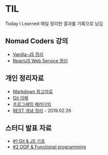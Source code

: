 # TIL

Today I Learned
매일 정리한 결과를 기록으로 남김

## Nomad Coders 강의

- [Vanilla-JS 정리](NomadCoders/vanillajs.md)
- [ReactJS Web Service 정리](doing/ReactJS_WS.md)

## 개인 정리자료

- [Markdown 참고자료](Reference/Markdown_참고자료.md)
- [Git 이해](Reference/git_정리.md)
- [프로그래밍 패러다임](Reference/Programming_Paradigms.md)
- [REST 개념 정리](Reference/RESTAPI.md) - 2019.02.26

## 스터디 발표 자료

- [#1 Git & JS 기초](https://docs.google.com/presentation/d/1OWNY15Z-0dpxEg93CCyosPcU7DLvAyUE71KO8amji90/edit?usp=sharing)
- [#2 OOP & Functional programming](https://docs.google.com/presentation/d/1uh0rrbVksJTHuuGtwCLijbpQIcspbKk5P7nV8dezVVg/edit?usp=sharing)